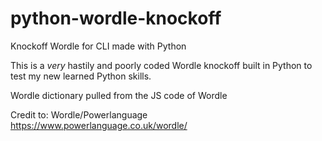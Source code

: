 # python-wordle-knockoff
Knockoff Wordle for CLI made with Python

This is a *very* hastily and poorly coded Wordle knockoff built in Python to test my new learned Python skills. 

Wordle dictionary pulled from the JS code of Wordle 


Credit to: Wordle/Powerlanguage 
https://www.powerlanguage.co.uk/wordle/
